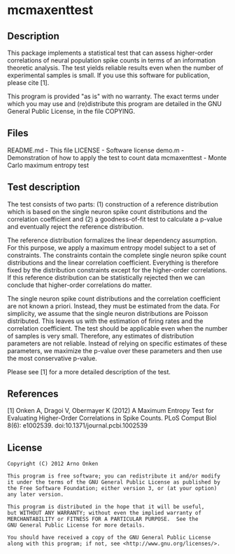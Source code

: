 # mcmaxenttest

Description
-----------

This package implements a statistical test that can assess higher-order
correlations of neural population spike counts in terms of an information
theoretic analysis. The test yields reliable results even when the number of
experimental samples is small. If you use this software for publication, please
cite [1].

This program is provided "as is" with no warranty. The exact terms under which
you may use and (re)distribute this program are detailed in the GNU General
Public License, in the file COPYING.


Files
-----

README.md    - This file
LICENSE      - Software license
demo.m       - Demonstration of how to apply the test to count data
mcmaxenttest - Monte Carlo maximum entropy test


Test description
----------------

The test consists of two parts: (1) construction of a reference distribution
which is based on the single neuron spike count distributions and the
correlation coefficient and (2) a goodness-of-fit test to calculate a p-value
and eventually reject the reference distribution.

The reference distribution formalizes the linear dependency assumption. For
this purpose, we apply a maximum entropy model subject to a set of constraints.
The constraints contain the complete single neuron spike count distributions
and the linear correlation coefficient. Everything is therefore fixed by the
distribution constraints except for the higher-order correlations. If this
reference distribution can be statistically rejected then we can conclude that
higher-order correlations do matter.

The single neuron spike count distributions and the correlation coefficient are
not known a priori. Instead, they must be estimated from the data. For
simplicity, we assume that the single neuron distributions are Poisson
distributed. This leaves us with the estimation of firing rates and the
correlation coefficient. The test should be applicable even when the number of
samples is very small. Therefore, any estimates of distribution parameters are
not reliable. Instead of relying on specific estimates of these parameters, we
maximize the p-value over these parameters and then use the most conservative
p-value.

Please see [1] for a more detailed description of the test.


References
----------

[1] Onken A, Dragoi V, Obermayer K (2012) A Maximum Entropy Test for Evaluating
Higher-Order Correlations in Spike Counts. PLoS Comput Biol 8(6): e1002539.
doi:10.1371/journal.pcbi.1002539


License
-------

```text
Copyright (C) 2012 Arno Onken

This program is free software; you can redistribute it and/or modify
it under the terms of the GNU General Public License as published by
the Free Software Foundation; either version 3, or (at your option)
any later version.

This program is distributed in the hope that it will be useful,
but WITHOUT ANY WARRANTY; without even the implied warranty of
MERCHANTABILITY or FITNESS FOR A PARTICULAR PURPOSE.  See the
GNU General Public License for more details.

You should have received a copy of the GNU General Public License
along with this program; if not, see <http://www.gnu.org/licenses/>.
```
